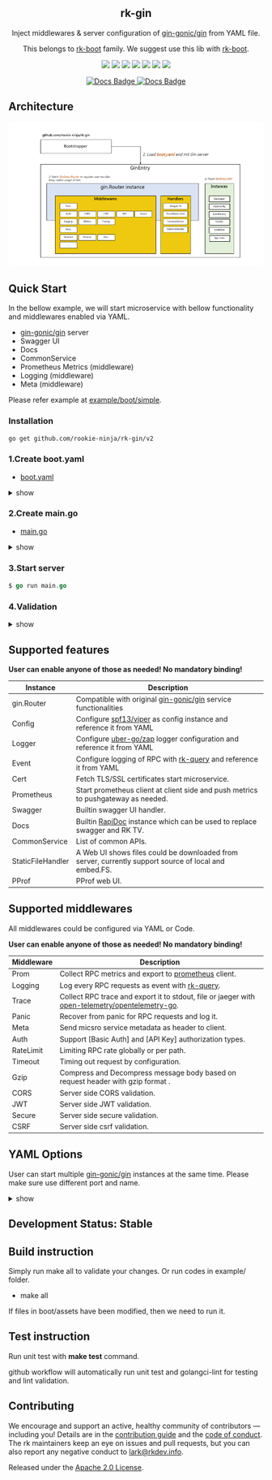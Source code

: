<h2 align="center">
  rk-gin
</h2>
<p align="center">
  Inject middlewares & server configuration of <a href="https://grpc.io/docs/languages/go/">gin-gonic/gin</a> from YAML file.
</p>
<p align="center">
  This belongs to <a href="https://github.com/rookie-ninja/rk-boot">rk-boot</a> family. We suggest use this lib with <a href="https://github.com/rookie-ninja/rk-boot">rk-boot</a>.
</p>

<p align="center">
 <a href="https://github.com/rookie-ninja/rk-gin/actions/workflows/ci.yml"><img src="https://github.com/rookie-ninja/rk-gin/actions/workflows/ci.yml/badge.svg"></a>
 <a href="https://codecov.io/gh/rookie-ninja/rk-gin"><img src="https://codecov.io/gh/rookie-ninja/rk-gin/branch/master/graph/badge.svg?token=08TCFIIVS0"></a>
 <a href="https://goreportcard.com/badge/github.com/rookie-ninja/rk-gin"><img src="https://goreportcard.com/badge/github.com/rookie-ninja/rk-gin"></a>
 <a href="https://sourcegraph.com/github.com/rookie-ninja/rk-gin?badge"><img src="https://sourcegraph.com/github.com/rookie-ninja/rk-gin/-/badge.svg"></a>
 <a href="https://godoc.org/github.com/rookie-ninja/rk-gin"><img src="https://godoc.org/github.com/rookie-ninja/rk-gin?status.svg"></a>
 <a href="https://github.com/rookie-ninja/rk-gin/releases"><img src="https://img.shields.io/github/release/rookie-ninja/rk-gin.svg?style=flat-square"></a>
 <a href="https://opensource.org/licenses/Apache-2.0"><img src="https://img.shields.io/badge/License-Apache%202.0-blue.svg"></a>
<p>

<div id="badges" align="center">
  <a href="https://rkdev.info">
    <img src="https://img.shields.io/badge/Official Site-blue?logo=mdbook&logoColor=white&style=for-the-badge" alt="Docs Badge"/>
  </a>
  <a href="https://rk-syz1767.slack.com/rk-boot">
    <img src="https://img.shields.io/badge/Slack-4A154B?style=for-the-badge&logo=slack&logoColor=white" alt="Docs Badge"/>
  </a>
</div>

## Architecture
![image](docs/img/gin-arch.png)

## Quick Start
In the bellow example, we will start microservice with bellow functionality and middlewares enabled via YAML.

- [gin-gonic/gin](https://github.com/gin-gonic/gin) server
- Swagger UI
- Docs
- CommonService
- Prometheus Metrics (middleware)
- Logging (middleware)
- Meta (middleware)

Please refer example at [example/boot/simple](example/boot/simple).

### Installation
```shell
go get github.com/rookie-ninja/rk-gin/v2
```

### 1.Create boot.yaml
- [boot.yaml](example/boot/simple/boot.yaml)

<details>
<summary>show</summary>

```yaml
---
gin:
  - name: greeter                     # Required
    port: 8080                        # Required
    enabled: true                     # Required
    commonService:                    # Optional
      enabled: true                   # Optional, default: false
    sw:                               # Optional
      enabled: true                   # Optional, default: false
    docs:                             # Optional
      enabled: true                   # Optional, default: false
    prom:
      enabled: true                   # Optional, default: false
    middleware:
      logging:
        enabled: true
      prom:
        enabled: true
      meta:
        enabled: true
```

</details>

### 2.Create main.go
- [main.go](example/boot/simple/main.go)

<details>
<summary>show</summary>

```go
// Copyright (c) 2021 rookie-ninja
//
// Use of this source code is governed by an Apache-style
// license that can be found in the LICENSE file.
package main

import (
	"context"
	"embed"
	_ "embed"
	"fmt"
	"github.com/gin-gonic/gin"
	"github.com/rookie-ninja/rk-entry/v2/entry"
	"github.com/rookie-ninja/rk-gin/v2/boot"
	"net/http"
)

// How to use embed.FS for:
//
// - boot.yaml
// - rkentry.DocsEntryType
// - rkentry.SWEntryType
// - rkentry.StaticFileHandlerEntryType
// - rkentry.CertEntry
//
// If we use embed.FS, then we only need one single binary file while packing.
// We suggest use embed.FS to pack swagger local file since rk-entry would use os.Getwd() to look for files
// if relative path was provided.
//
//go:embed docs
var docsFS embed.FS

func init() {
	rkentry.GlobalAppCtx.AddEmbedFS(rkentry.SWEntryType, "greeter", &docsFS)
}

//go:embed boot.yaml
var boot []byte

// @title RK Swagger for Gin
// @version 1.0
// @description This is a greeter service with rk-boot.
func main() {
	// Bootstrap preload entries
	rkentry.BootstrapPreloadEntryYAML(boot)

	// Bootstrap gin entry from boot config
	res := rkgin.RegisterGinEntryYAML(boot)

	// Get GinEntry
	ginEntry := res["greeter"].(*rkgin.GinEntry)
	ginEntry.Router.GET("/v1/greeter", Greeter)

	// Bootstrap gin entry
	ginEntry.Bootstrap(context.Background())

	// Wait for shutdown signal
	rkentry.GlobalAppCtx.WaitForShutdownSig()

	// Interrupt gin entry
	ginEntry.Interrupt(context.Background())
}

// Greeter handler
// @Summary Greeter service
// @Id 1
// @version 1.0
// @produce application/json
// @Param name query string true "Input name"
// @Success 200 {object} GreeterResponse
// @Router /v1/greeter [get]
func Greeter(ctx *gin.Context) {
	ctx.JSON(http.StatusOK, &GreeterResponse{
		Message: fmt.Sprintf("Hello %s!", ctx.Query("name")),
	})
}

type GreeterResponse struct {
	Message string
}
```

</details>

### 3.Start server

```go
$ go run main.go
```

### 4.Validation

<details>
<summary>show</summary>

#### 4.1 Gin server
Try to test Gin Service with [curl](https://curl.se/)

```shell script
# Curl to common service
$ curl localhost:8080/rk/v1/ready
{
  "ready": true
}

$ curl localhost:8080/rk/v1/alive
{
  "alive": true
}
```

#### 4.2 Swagger UI
Please refer **sw** section at [Full YAML](#full-yaml).

By default, we could access swagger UI at [http://localhost:8080/sw](http://localhost:8080/sw)

![sw](docs/img/simple-sw.png)

#### 4.3 Docs UI
Please refer **docs** section at [Full YAML](#full-yaml).

By default, we could access docs UI at [http://localhost:8080/docs](http://localhost:8080/docs)

![docs](docs/img/simple-docs.png)

#### 4.4 Prometheus Metrics
Please refer **middleware.prom** section at [Full YAML](#full-yaml).

By default, we could access prometheus client at [http://localhost:8080/metrics](http://localhost:8080/metrics)
- http://localhost:8080/metrics

![prom](docs/img/simple-prom.png)

#### 4.5 Logging
Please refer **middleware.logging** section at [Full YAML](#full-yaml).

By default, we enable zap logger and event logger with encoding type of [console]. Encoding type of [json] and [flatten] is also supported.

```shell script
2021-12-28T02:14:48.303+0800    INFO    boot/gin_entry.go:920   Bootstrap ginEntry      {"eventId": "65b03dbc-c10e-4998-8d49-26775dafc78b", "entryName": "greeter"}
------------------------------------------------------------------------
endTime=2021-12-28T02:14:48.305036+08:00
startTime=2021-12-28T02:14:48.30306+08:00
elapsedNano=1977443
timezone=CST
ids={"eventId":"65b03dbc-c10e-4998-8d49-26775dafc78b"}
app={"appName":"rk","appVersion":"","entryName":"greeter","entryType":"GinEntry"}
env={"arch":"amd64","az":"*","domain":"*","hostname":"lark.local","localIP":"10.8.0.2","os":"darwin","realm":"*","region":"*"}
payloads={"commonServiceEnabled":true,"commonServicePathPrefix":"/rk/v1/","entryName":"greeter","entryPort":8080,"entryType":"GinEntry","promEnabled":true,"promPath":"/metrics","promPort":8080,"swEnabled":true,"swPath":"/sw/","tvEnabled":true,"tvPath":"/rk/v1/tv/"}
error={}
counters={}
pairs={}
timing={}
remoteAddr=localhost
operation=Bootstrap
resCode=OK
eventStatus=Ended
EOE
```

#### 4.6 Meta
Please refer **meta** section at [Full YAML](#full-yaml).

By default, we will send back some metadata to client including gateway with headers.

```shell script
$ curl -vs localhost:8080/rk/v1/ready
*   Trying ::1...
* TCP_NODELAY set
* Connected to localhost (::1) port 8080 (#0)
> GET /rk/v1/healthy HTTP/1.1
> Host: localhost:8080
> User-Agent: curl/7.64.1
> Accept: */*
> 
< HTTP/1.1 200 OK
< Content-Type: application/json; charset=utf-8
< X-Request-Id: f3f0212e-5d99-4851-ae79-ea88818f0ed6
< X-Rk-App-Name: rk
< X-Rk-App-Unix-Time: 2021-12-28T02:20:48.207716+08:00
< X-Rk-Received-Time: 2021-12-28T02:20:48.207716+08:00
< Date: Mon, 27 Dec 2021 18:20:48 GMT
< Content-Length: 16
< 
* Connection #0 to host localhost left intact
{"ready":true}
```

#### 4.7 Send request
We registered /v1/greeter API in [gin-gonic/gin](https://github.com/gin-gonic/gin) server and let's validate it!

```shell script
$ curl -vs "localhost:8080/v1/greeter?name=rk-dev"
*   Trying ::1...
* TCP_NODELAY set
* Connected to localhost (::1) port 8080 (#0)
> GET /v1/greeter?name=rk-dev HTTP/1.1
> Host: localhost:8080
> User-Agent: curl/7.64.1
> Accept: */*
> 
< HTTP/1.1 200 OK
< Content-Type: application/json; charset=utf-8
< X-Request-Id: a96ab531-e28f-47ca-a082-fc3f8ef14187
< X-Rk-App-Name: rk
< X-Rk-App-Unix-Time: 2021-12-28T02:22:03.289469+08:00
< X-Rk-Received-Time: 2021-12-28T02:22:03.289469+08:00
< Date: Mon, 27 Dec 2021 18:22:03 GMT
< Content-Length: 27
< 
* Connection #0 to host localhost left intact
{"Message":"Hello rk-dev!"}
```

#### 4.8 RPC logs
Bellow logs would be printed in stdout.

```
------------------------------------------------------------------------
endTime=2021-12-28T02:22:03.289585+08:00
startTime=2021-12-28T02:22:03.289457+08:00
elapsedNano=128210
timezone=CST
ids={"eventId":"a96ab531-e28f-47ca-a082-fc3f8ef14187","requestId":"a96ab531-e28f-47ca-a082-fc3f8ef14187"}
app={"appName":"rk","appVersion":"","entryName":"greeter","entryType":"GinEntry"}
env={"arch":"amd64","az":"*","domain":"*","hostname":"lark.local","localIP":"10.8.0.2","os":"darwin","realm":"*","region":"*"}
payloads={"apiMethod":"GET","apiPath":"/v1/greeter","apiProtocol":"HTTP/1.1","apiQuery":"name=rk-dev","userAgent":"curl/7.64.1"}
error={}
counters={}
pairs={}
timing={}
remoteAddr=localhost:54028
operation=/v1/greeter
resCode=200
eventStatus=Ended
EOE
```

#### 4.9 RPC prometheus metrics
Prometheus client will automatically register into [gin-gonic/gin](https://github.com/gin-gonic/gin) instance at /metrics.

Access [http://localhost:8080/metrics](http://localhost:8080/metrics)

![image](docs/img/prom-inter.png)

</details>



## Supported features
**User can enable anyone of those as needed! No mandatory binding!**

| Instance          | Description                                                                                                   |
|-------------------|---------------------------------------------------------------------------------------------------------------|
| gin.Router        | Compatible with original [gin-gonic/gin](https://github.com/gin-gonic/gin) service functionalities            |
| Config            | Configure [spf13/viper](https://github.com/spf13/viper) as config instance and reference it from YAML         |
| Logger            | Configure [uber-go/zap](https://github.com/uber-go/zap) logger configuration and reference it from YAML       |
| Event             | Configure logging of RPC with [rk-query](https://github.com/rookie-ninja/rk-query) and reference it from YAML |
| Cert              | Fetch TLS/SSL certificates start microservice.                                                                |
| Prometheus        | Start prometheus client at client side and push metrics to pushgateway as needed.                             |
| Swagger           | Builtin swagger UI handler.                                                                                   |
| Docs              | Builtin [RapiDoc](https://github.com/mrin9/RapiDoc) instance which can be used to replace swagger and RK TV.  |
| CommonService     | List of common APIs.                                                                                          |
| StaticFileHandler | A Web UI shows files could be downloaded from server, currently support source of local and embed.FS.         |
| PProf             | PProf web UI.                                                                                                 |

## Supported middlewares
All middlewares could be configured via YAML or Code.

**User can enable anyone of those as needed! No mandatory binding!**

| Middleware | Description                                                                                                                                           |
|------------|-------------------------------------------------------------------------------------------------------------------------------------------------------|
| Prom       | Collect RPC metrics and export to [prometheus](https://github.com/prometheus/client_golang) client.                                                   |
| Logging    | Log every RPC requests as event with [rk-query](https://github.com/rookie-ninja/rk-query).                                                            |
| Trace      | Collect RPC trace and export it to stdout, file or jaeger with [open-telemetry/opentelemetry-go](https://github.com/open-telemetry/opentelemetry-go). |
| Panic      | Recover from panic for RPC requests and log it.                                                                                                       |
| Meta       | Send micsro service metadata as header to client.                                                                                                     |
| Auth       | Support [Basic Auth] and [API Key] authorization types.                                                                                               |
| RateLimit  | Limiting RPC rate globally or per path.                                                                                                               |
| Timeout    | Timing out request by configuration.                                                                                                                  |
| Gzip       | Compress and Decompress message body based on request header with gzip format .                                                                       |
| CORS       | Server side CORS validation.                                                                                                                          |
| JWT        | Server side JWT validation.                                                                                                                           |
| Secure     | Server side secure validation.                                                                                                                        |
| CSRF       | Server side csrf validation.                                                                                                                          |

## YAML Options
User can start multiple [gin-gonic/gin](https://github.com/gin-gonic/gin) instances at the same time. Please make sure use different port and name.

<details>
<summary>show</summary>

```yaml
---
#app:
#  name: my-app                                            # Optional, default: "rk-app"
#  version: "v1.0.0"                                       # Optional, default: "v0.0.0"
#  description: "this is description"                      # Optional, default: ""
#  keywords: ["rk", "golang"]                              # Optional, default: []
#  homeUrl: "http://example.com"                           # Optional, default: ""
#  docsUrl: ["http://example.com"]                         # Optional, default: []
#  maintainers: ["rk-dev"]                                 # Optional, default: []
#logger:
#  - name: my-logger                                       # Required
#    description: "Description of entry"                   # Optional
#    domain: "*"                                           # Optional, default: "*"
#    default: false                                        # Optional, default: false, use as default logger entry
#    zap:                                                  # Optional
#      level: info                                         # Optional, default: info
#      development: true                                   # Optional, default: true
#      disableCaller: false                                # Optional, default: false
#      disableStacktrace: true                             # Optional, default: true
#      encoding: console                                   # Optional, default: console
#      outputPaths: ["stdout"]                             # Optional, default: [stdout]
#      errorOutputPaths: ["stderr"]                        # Optional, default: [stderr]
#      encoderConfig:                                      # Optional
#        timeKey: "ts"                                     # Optional, default: ts
#        levelKey: "level"                                 # Optional, default: level
#        nameKey: "logger"                                 # Optional, default: logger
#        callerKey: "caller"                               # Optional, default: caller
#        messageKey: "msg"                                 # Optional, default: msg
#        stacktraceKey: "stacktrace"                       # Optional, default: stacktrace
#        skipLineEnding: false                             # Optional, default: false
#        lineEnding: "\n"                                  # Optional, default: \n
#        consoleSeparator: "\t"                            # Optional, default: \t
#      sampling:                                           # Optional, default: nil
#        initial: 0                                        # Optional, default: 0
#        thereafter: 0                                     # Optional, default: 0
#      initialFields:                                      # Optional, default: empty map
#        key: value
#    lumberjack:                                           # Optional, default: nil
#      filename:
#      maxsize: 1024                                       # Optional, suggested: 1024 (MB)
#      maxage: 7                                           # Optional, suggested: 7 (day)
#      maxbackups: 3                                       # Optional, suggested: 3 (day)
#      localtime: true                                     # Optional, suggested: true
#      compress: true                                      # Optional, suggested: true
#    loki:
#      enabled: true                                       # Optional, default: false
#      addr: localhost:3100                                # Optional, default: localhost:3100
#      path: /loki/api/v1/push                             # Optional, default: /loki/api/v1/push
#      username: ""                                        # Optional, default: ""
#      password: ""                                        # Optional, default: ""
#      maxBatchWaitMs: 3000                                # Optional, default: 3000
#      maxBatchSize: 1000                                  # Optional, default: 1000
#      insecureSkipVerify: false                           # Optional, default: false
#      labels:                                             # Optional, default: empty map
#        my_label_key: my_label_value
#event:
#  - name: my-event                                        # Required
#    description: "Description of entry"                   # Optional
#    domain: "*"                                           # Optional, default: "*"
#    default: false                                        # Optional, default: false, use as default event entry
#    encoding: console                                     # Optional, default: console
#    outputPaths: ["stdout"]                               # Optional, default: [stdout]
#    lumberjack:                                           # Optional, default: nil
#      filename:
#      maxsize: 1024                                       # Optional, suggested: 1024 (MB)
#      maxage: 7                                           # Optional, suggested: 7 (day)
#      maxbackups: 3                                       # Optional, suggested: 3 (day)
#      localtime: true                                     # Optional, suggested: true
#      compress: true                                      # Optional, suggested: true
#    loki:
#      enabled: true                                       # Optional, default: false
#      addr: localhost:3100                                # Optional, default: localhost:3100
#      path: /loki/api/v1/push                             # Optional, default: /loki/api/v1/push
#      username: ""                                        # Optional, default: ""
#      password: ""                                        # Optional, default: ""
#      maxBatchWaitMs: 3000                                # Optional, default: 3000
#      maxBatchSize: 1000                                  # Optional, default: 1000
#      insecureSkipVerify: false                           # Optional, default: false
#      labels:                                             # Optional, default: empty map
#        my_label_key: my_label_value
#cert:
#  - name: my-cert                                         # Required
#    description: "Description of entry"                   # Optional, default: ""
#    domain: "*"                                           # Optional, default: "*"
#    caPath: "certs/ca.pem"                                # Optional, default: ""
#    certPemPath: "certs/server-cert.pem"                  # Optional, default: ""
#    keyPemPath: "certs/server-key.pem"                    # Optional, default: ""
#config:
#  - name: my-config                                       # Required
#    description: "Description of entry"                   # Optional, default: ""
#    domain: "*"                                           # Optional, default: "*"
#    path: "config/config.yaml"                            # Optional
#    envPrefix: ""                                         # Optional, default: ""
#    content:                                              # Optional, defualt: empty map
#      key: value
gin:
  - name: greeter                                          # Required
    port: 8080                                             # Required
    enabled: true                                          # Required
#    description: "greeter server"                         # Optional, default: ""
#    certEntry: my-cert                                    # Optional, default: "", reference of cert entry declared above
#    loggerEntry: my-logger                                # Optional, default: "", reference of cert entry declared above, STDOUT will be used if missing
#    eventEntry: my-event                                  # Optional, default: "", reference of cert entry declared above, STDOUT will be used if missing
#    sw:
#      enabled: true                                       # Optional, default: false
#      path: "sw"                                          # Optional, default: "sw"
#      jsonPath: [""]                                      # Optional
#      headers: ["sw:rk"]                                  # Optional, default: []
#    docs:
#      enabled: true                                       # Optional, default: false
#      path: "docs"                                        # Optional, default: "docs"
#      specPath: ""                                        # Optional
#      headers: ["sw:rk"]                                  # Optional, default: []
#      style:                                              # Optional
#        theme: "light"                                    # Optional, default: "light"
#      debug: false                                        # Optional, default: false
#    commonService:
#      enabled: true                                       # Optional, default: false
#      pathPrefix: ""                                      # Optional, default: "/rk/v1/"
#    static:
#      enabled: true                                       # Optional, default: false
#      path: "/static"                                     # Optional, default: /static
#      sourceType: local                                   # Optional, options: local, embed.FS can be used either, need to specify in code
#      sourcePath: "."                                     # Optional, full path of source directory
#    pprof:
#      enabled: true                                       # Optional, default: false
#      path: "/pprof"                                      # Optional, default: /pprof
#    prom:
#      enabled: true                                       # Optional, default: false
#      path: ""                                            # Optional, default: "/metrics"
#      pusher:
#        enabled: false                                    # Optional, default: false
#        jobName: "greeter-pusher"                         # Required
#        remoteAddress: "localhost:9091"                   # Required
#        basicAuth: "user:pass"                            # Optional, default: ""
#        intervalMs: 10000                                 # Optional, default: 1000
#        certEntry: my-cert                                # Optional, default: "", reference of cert entry declared above
#    middleware:
#      ignore: [""]                                        # Optional, default: []
#      errorModel: google                                  # Optional, default: google, [amazon, google] are supported options
#      logging:
#        enabled: true                                     # Optional, default: false
#        ignore: [""]                                      # Optional, default: []
#        loggerEncoding: "console"                         # Optional, default: "console"
#        loggerOutputPaths: ["logs/app.log"]               # Optional, default: ["stdout"]
#        eventEncoding: "console"                          # Optional, default: "console"
#        eventOutputPaths: ["logs/event.log"]              # Optional, default: ["stdout"]
#      prom:
#        enabled: true                                     # Optional, default: false
#        ignore: [""]                                      # Optional, default: []
#      auth:
#        enabled: true                                     # Optional, default: false
#        ignore: [""]                                      # Optional, default: []
#        basic:
#          - "user:pass"                                   # Optional, default: []
#        apiKey:
#          - "keys"                                        # Optional, default: []
#      meta:
#        enabled: true                                     # Optional, default: false
#        ignore: [""]                                      # Optional, default: []
#        prefix: "rk"                                      # Optional, default: "rk"
#      trace:
#        enabled: true                                     # Optional, default: false
#        ignore: [""]                                      # Optional, default: []
#        exporter:                                         # Optional, default will create a stdout exporter
#          file:
#            enabled: true                                 # Optional, default: false
#            outputPath: "logs/trace.log"                  # Optional, default: stdout
#          jaeger:
#            agent:
#              enabled: false                              # Optional, default: false
#              host: ""                                    # Optional, default: localhost
#              port: 0                                     # Optional, default: 6831
#            collector:
#              enabled: true                               # Optional, default: false
#              endpoint: ""                                # Optional, default: http://localhost:14268/api/traces
#              username: ""                                # Optional, default: ""
#              password: ""                                # Optional, default: ""
#      rateLimit:
#        enabled: false                                    # Optional, default: false
#        ignore: [""]                                      # Optional, default: []
#        algorithm: "leakyBucket"                          # Optional, default: "tokenBucket"
#        reqPerSec: 100                                    # Optional, default: 1000000
#        paths:
#          - path: "/rk/v1/healthy"                        # Optional, default: ""
#            reqPerSec: 0                                  # Optional, default: 1000000
#      timeout:
#        enabled: false                                    # Optional, default: false
#        ignore: [""]                                      # Optional, default: []
#        timeoutMs: 5000                                   # Optional, default: 5000
#        paths:
#          - path: "/rk/v1/healthy"                        # Optional, default: ""
#            timeoutMs: 1000                               # Optional, default: 5000
#      jwt:
#        enabled: true                                     # Optional, default: false
#        ignore: [ "" ]                                    # Optional, default: []
#        signerEntry: ""                                   # Optional, default: ""
#        skipVerify: false                                 # Optional, default: false
#        symmetric:                                        # Optional
#          algorithm: ""                                   # Required, default: ""
#          token: ""                                       # Optional, default: ""
#          tokenPath: ""                                   # Optional, default: ""
#        asymmetric:                                       # Optional
#          algorithm: ""                                   # Required, default: ""
#          privateKey: ""                                  # Optional, default: ""
#          privateKeyPath: ""                              # Optional, default: ""
#          publicKey: ""                                   # Optional, default: ""
#          publicKeyPath: ""                               # Optional, default: ""
#        tokenLookup: "header:<name>"                      # Optional, default: "header:Authorization"
#        authScheme: "Bearer"                              # Optional, default: "Bearer"
#      secure:
#        enabled: true                                     # Optional, default: false
#        ignore: [""]                                      # Optional, default: []
#        xssProtection: ""                                 # Optional, default: "1; mode=block"
#        contentTypeNosniff: ""                            # Optional, default: nosniff
#        xFrameOptions: ""                                 # Optional, default: SAMEORIGIN
#        hstsMaxAge: 0                                     # Optional, default: 0
#        hstsExcludeSubdomains: false                      # Optional, default: false
#        hstsPreloadEnabled: false                         # Optional, default: false
#        contentSecurityPolicy: ""                         # Optional, default: ""
#        cspReportOnly: false                              # Optional, default: false
#        referrerPolicy: ""                                # Optional, default: ""
#      csrf:
#        enabled: true                                     # Optional, default: false
#        ignore: [""]                                      # Optional, default: []
#        tokenLength: 32                                   # Optional, default: 32
#        tokenLookup: "header:X-CSRF-Token"                # Optional, default: "header:X-CSRF-Token"
#        cookieName: "_csrf"                               # Optional, default: _csrf
#        cookieDomain: ""                                  # Optional, default: ""
#        cookiePath: ""                                    # Optional, default: ""
#        cookieMaxAge: 86400                               # Optional, default: 86400
#        cookieHttpOnly: false                             # Optional, default: false
#        cookieSameSite: "default"                         # Optional, default: "default", options: lax, strict, none, default
#      gzip:
#        enabled: true                                     # Optional, default: false
#        ignore: [""]                                      # Optional, default: []
#        level: bestSpeed                                  # Optional, options: [noCompression, bestSpeed， bestCompression, defaultCompression, huffmanOnly]
#      cors:
#        enabled: true                                     # Optional, default: false
#        ignore: [""]                                      # Optional, default: []
#        allowOrigins:                                     # Optional, default: []
#          - "http://localhost:*"                          # Optional, default: *
#        allowCredentials: false                           # Optional, default: false
#        allowHeaders: []                                  # Optional, default: []
#        allowMethods: []                                  # Optional, default: []
#        exposeHeaders: []                                 # Optional, default: []
#        maxAge: 0                                         # Optional, default: 0
```

</details>

## Development Status: Stable

## Build instruction
Simply run make all to validate your changes. Or run codes in example/ folder.

- make all

If files in boot/assets have been modified, then we need to run it.

## Test instruction
Run unit test with **make test** command.

github workflow will automatically run unit test and golangci-lint for testing and lint validation.

## Contributing
We encourage and support an active, healthy community of contributors &mdash;
including you! Details are in the [contribution guide](CONTRIBUTING.md) and
the [code of conduct](CODE_OF_CONDUCT.md). The rk maintainers keep an eye on
issues and pull requests, but you can also report any negative conduct to
lark@rkdev.info.

Released under the [Apache 2.0 License](LICENSE).

